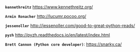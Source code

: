 **`kennethreitz`** https://www.kennethreitz.org/

**`Armin Ronacher`** http://lucumr.pocoo.org/

**`jessenoller`** http://jessenoller.com/good-to-great-python-reads/

**`pyzh`** http://pyzh.readthedocs.io/en/latest/index.html

**`Brett Cannon (Python core developer)`**: https://snarky.ca/
